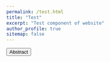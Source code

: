 ```yaml
---
permalink: /test.html
title: "Test"
excerpt: "Test component of website"
author_profile: true
sitemap: false
---
```



<style>
.button {
  background-color: #4CAF50; /* Green */
  border: none;
  color: white;
  padding: 15px 32px;
  text-align: center;
  text-decoration: none;
  display: inline-block;
  font-size: 16px;
}
</style>  

<!-- class="btn--info" -->
<button  onclick="myFunction()">Abstract</button>
<div id="myDIV" class="notice--info" style="display:none">
  Abstract text
</div> 

<script type="text/javascript">
  function myFunction() {
  var x = document.getElementById("myDIV");
  if (x.style.display === "none") {
    x.style.display = "block";
  } else {
  x.style.display = "none";
  }
} 
</script>
